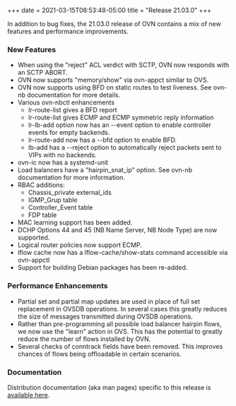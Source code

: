 +++
date = 2021-03-15T08:53:48-05:00
title = "Release 21.03.0"
+++

In addition to bug fixes, the 21.03.0 release of OVN contains a mix of new features and performance improvements.

### New Features
- When using the "reject" ACL verdict with SCTP, OVN now responds with an SCTP ABORT.
- OVN now supports "memory/show" via ovn-appct similar to OVS.
- OVN now supports using BFD on static routes to test liveness. See ovn-nb documentation for more details.
- Various ovn-nbctl enhancements
    - lr-route-list gives a BFD report
	- lr-route-list gives ECMP and ECMP symmetric reply information
	- lr-lb-add option now has an --event option to enable controller events for empty backends.
	- lr-route-add now has a --bfd option to enable BFD.
	- lb-add has a --reject option to automatically reject packets sent to VIPs with no backends.
- ovn-ic now has a systemd-unit
- Load balancers have a "hairpin\_snat\_ip" option. See ovn-nb documentation for more information.
- RBAC additions:
    - Chassis\_private external\_ids
	- IGMP\_Grup table
	- Controller\_Event table
	- FDP table
- MAC learning support has been added.
- DCHP Options 44 and 45 (NB Name Server, NB Node Type) are now supported.
- Logical router policies now support ECMP.
- lflow cache now has a lflow-cache/show-stats command accessible via ovn-appctl
- Support for building Debian packages has been re-added.

### Performance Enhancements
- Partial set and partial map updates are used in place of full set replacement in OVSDB operations. In several cases this greatly reduces the size of messages transmitted during OVSDB operations.
- Rather than pre-programming all possible load balancer hairpin flows, we now use the "learn" action in OVS. This has the potential to greatly reduce the number of flows installed by OVN.
- Several checks of conntrack fields have been removed. This improves chances of flows being offloadable in certain scenarios.

### Documentation

Distribution documentation (aka man pages) specific to this release is
[available here](https://www.ovn.org/support/dist-docs-branch-21.03/).
